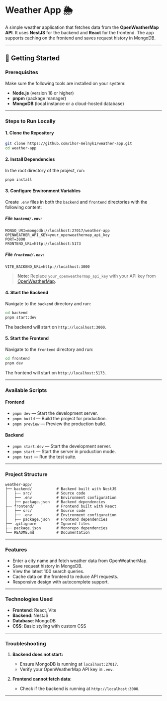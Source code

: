 # Weather App 🌦️

A simple weather application that fetches data from the **OpenWeatherMap API**. It uses **NestJS** for the backend and **React** for the frontend. The app supports caching on the frontend and saves request history in MongoDB.

---

## 🚀 Getting Started

### **Prerequisites**

Make sure the following tools are installed on your system:
- **Node.js** (version 18 or higher)
- **pnpm** (package manager)
- **MongoDB** (local instance or a cloud-hosted database)

---

### **Steps to Run Locally**

#### 1. Clone the Repository
```bash
git clone https://github.com/ihor-melnyk1/weather-app.git
cd weather-app
```

#### 2. Install Dependencies
In the root directory of the project, run:
```bash
pnpm install
```

#### 3. Configure Environment Variables

Create `.env` files in both the `backend` and `frontend` directories with the following content:

##### **File `backend/.env`:**
```env
MONGO_URI=mongodb://localhost:27017/weather-app
OPENWEATHER_API_KEY=your_openweathermap_api_key
PORT=3000
FRONTEND_URL=http://localhost:5173
```

##### **File `frontend/.env`:**
```env
VITE_BACKEND_URL=http://localhost:3000
```

> **Note:** Replace `your_openweathermap_api_key` with your API key from [OpenWeatherMap](https://openweathermap.org/api).

#### 4. Start the Backend

Navigate to the `backend` directory and run:
```bash
cd backend
pnpm start:dev
```

The backend will start on `http://localhost:3000`.

#### 5. Start the Frontend

Navigate to the `frontend` directory and run:
```bash
cd frontend
pnpm dev
```

The frontend will start on `http://localhost:5173`.

---

### **Available Scripts**

#### **Frontend**
- `pnpm dev` — Start the development server.
- `pnpm build` — Build the project for production.
- `pnpm preview` — Preview the production build.

#### **Backend**
- `pnpm start:dev` — Start the development server.
- `pnpm start` — Start the server in production mode.
- `pnpm test` — Run the test suite.

---

### **Project Structure**

```plaintext
weather-app/
├── backend/           # Backend built with NestJS
│   ├── src/           # Source code
│   ├── .env           # Environment configuration
│   ├── package.json   # Backend dependencies
├── frontend/          # Frontend built with React
│   ├── src/           # Source code
│   ├── .env           # Environment configuration
│   ├── package.json   # Frontend dependencies
├── .gitignore         # Ignored files
├── package.json       # Monorepo dependencies
└── README.md          # Documentation
```

---

### **Features**

- Enter a city name and fetch weather data from OpenWeatherMap.
- Save request history in MongoDB.
- View the latest 100 search queries.
- Cache data on the frontend to reduce API requests.
- Responsive design with autocomplete support.

---

### **Technologies Used**

- **Frontend**: React, Vite
- **Backend**: NestJS
- **Database**: MongoDB
- **CSS**: Basic styling with custom CSS

---

### **Troubleshooting**

1. **Backend does not start:**
   - Ensure MongoDB is running at `localhost:27017`.
   - Verify your OpenWeatherMap API key in `.env`.

2. **Frontend cannot fetch data:**
   - Check if the backend is running at `http://localhost:3000`.

---
